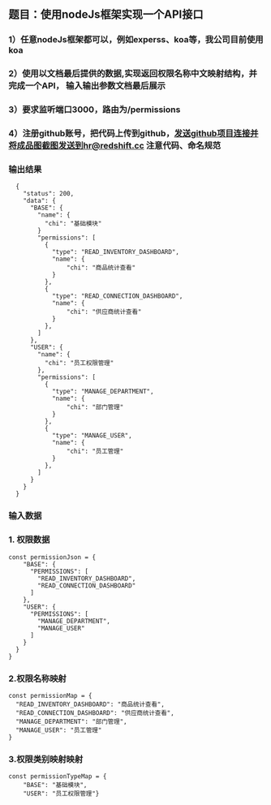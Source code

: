 ## 题目：使用nodeJs框架实现一个API接口
### 1）任意nodeJs框架都可以，例如experss、koa等，我公司目前使用koa
### 2）使用以文档最后提供的数据,实现返回权限名称中文映射结构，并完成一个API， 输入输出参数文档最后展示
### 3）要求监听端口3000，路由为/permissions
### 4）注册github账号，把代码上传到github，发送github项目连接并将成品图截图发送到hr@redshift.cc 注意代码、命名规范

### 输出结果
```
  {
    "status": 200,
    "data": {
      "BASE": {
        "name": {
          "chi": "基础模块"
        }
        "permissions": [
          {
            "type": "READ_INVENTORY_DASHBOARD",
            "name": {
                "chi": "商品统计查看"
            }
          },
          {
            "type": "READ_CONNECTION_DASHBOARD",
            "name": {
                "chi": "供应商统计查看"
            }
          },
        ]
      },
      "USER": {
        "name": {
          "chi": "员工权限管理"
        },
        "permissions": [
          {
            "type": "MANAGE_DEPARTMENT",
            "name": {
                "chi": "部门管理"
            }
          },
          {
            "type": "MANAGE_USER",
            "name": {
                "chi": "员工管理"
            }
          },
        ]
      }
    } 
  }
```
### 输入数据

### 1. 权限数据
```
const permissionJson = {
    "BASE": {
      "PERMISSIONS": [
        "READ_INVENTORY_DASHBOARD",
        "READ_CONNECTION_DASHBOARD"
      ]
    },
    "USER": {
      "PERMISSIONS": [
        "MANAGE_DEPARTMENT",
        "MANAGE_USER"
      ]
    }
  }
}
```

### 2.权限名称映射
```
const permissionMap = {
  "READ_INVENTORY_DASHBOARD": "商品统计查看",
  "READ_CONNECTION_DASHBOARD": "供应商统计查看",
  "MANAGE_DEPARTMENT": "部门管理",
  "MANAGE_USER": "员工管理"
}
```

### 3.权限类别映射映射
```
const permissionTypeMap = {
    "BASE": "基础模块",
    "USER": "员工权限管理"}
```

